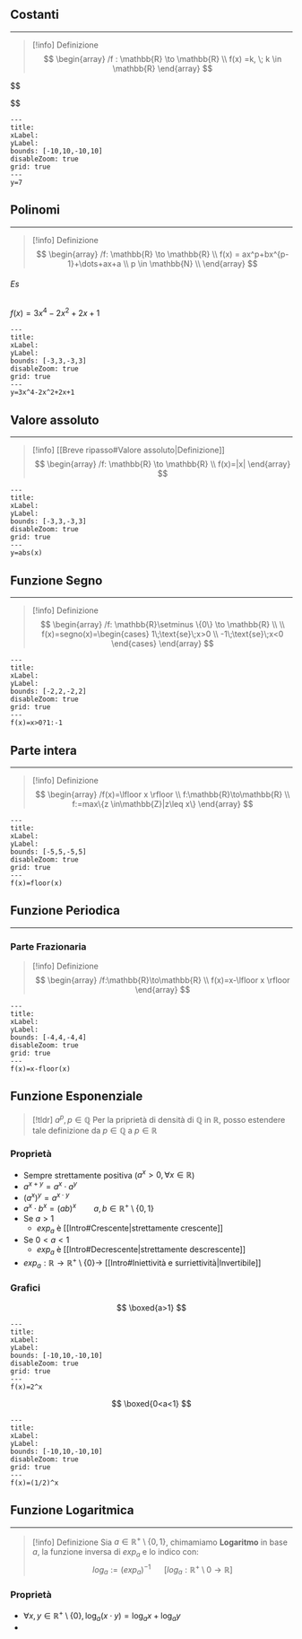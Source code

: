 ## Costanti
- - -
>[!info] Definizione
>$$
\begin{array}
/f : \mathbb{R} \to \mathbb{R} \\
f(x) =k, \; k \in \mathbb{R}
\end{array}
>$$

$$
 

$$

```functionplot
---
title: 
xLabel: 
yLabel: 
bounds: [-10,10,-10,10]
disableZoom: true
grid: true
---
y=7
```
## Polinomi
- - -
>[!info] Definizione
>$$
\begin{array}
/f: \mathbb{R} \to \mathbb{R} \\
f(x) = ax^p+bx^{p-1}+\dots+ax+a \\
p \in \mathbb{N} \\
\end{array}
>$$
###### Es
$f(x)=3x^4-2x^2+2x+1$

```functionplot
---
title: 
xLabel: 
yLabel: 
bounds: [-3,3,-3,3]
disableZoom: true
grid: true
---
y=3x^4-2x^2+2x+1
```
## Valore assoluto
- - -
>[!info] [[Breve ripasso#Valore assoluto|Definizione]]
>$$
\begin{array}
/f: \mathbb{R} \to \mathbb{R} \\
f(x)=|x|
\end{array}
>$$

```functionplot
---
title: 
xLabel: 
yLabel: 
bounds: [-3,3,-3,3]
disableZoom: true
grid: true
---
y=abs(x)
```
## Funzione Segno
- - -
>[!info] Definizione
>$$
\begin{array}
/f: \mathbb{R}\setminus \{0\} \to \mathbb{R} \\ \\
f(x)=segno(x)=\begin{cases}
1\;\text{se}\;x>0 \\
-1\;\text{se}\;x<0
\end{cases}
\end{array}
>$$


```functionplot
---
title: 
xLabel: 
yLabel: 
bounds: [-2,2,-2,2]
disableZoom: true
grid: true
---
f(x)=x>0?1:-1
```
## Parte intera
- - -
>[!info] Definizione
>$$
\begin{array}
/f(x)=\lfloor x \rfloor \\
f:\mathbb{R}\to\mathbb{R} \\
f:=max\{z \in\mathbb{Z}|z\leq x\}
\end{array}
>$$

```functionplot
---
title: 
xLabel: 
yLabel: 
bounds: [-5,5,-5,5]
disableZoom: true
grid: true
---
f(x)=floor(x)
```
## Funzione Periodica
- - -
### Parte Frazionaria
>[!info] Definizione
>$$
\begin{array}
/f:\mathbb{R}\to\mathbb{R} \\
f(x)=x-\lfloor x \rfloor
\end{array}
>$$

```functionplot
---
title: 
xLabel: 
yLabel: 
bounds: [-4,4,-4,4]
disableZoom: true
grid: true
---
f(x)=x-floor(x)
```
## Funzione Esponenziale
>[!tldr] $a^p, p\in\mathbb{Q}$
>Per la priprietà di densità di $\mathbb{Q}$ in $\mathbb{R}$, posso estendere tale definizione da $p \in \mathbb{Q}$ a $p \in \mathbb{R}$

### Proprietà
- Sempre strettamente positiva ($a^x>0, \forall x \in \mathbb{R}$)
- $a^{x+y}=a^x\cdot a^y$
- $(a^x)^y=a^{x\cdot y}$
- $a^x\cdot b^x=(ab)^x\ \ \ \ \ \ \ \ a,b\in\mathbb{R}^+\setminus\{0,1\}$
- Se $a >1$
	- $exp_{a}$ è [[Intro#Crescente|strettamente crescente]]
- Se $0<a<1$
	- $exp_{a}$ è [[Intro#Decrescente|strettamente descrescente]]
- $exp_{a}:\mathbb{R}\to\mathbb{R}^+\setminus\{0\} \to$ [[Intro#Iniettività e surriettività|Invertibile]]
### Grafici
$$
\boxed{a>1}
$$

```functionplot
---
title: 
xLabel: 
yLabel: 
bounds: [-10,10,-10,10]
disableZoom: true
grid: true
---
f(x)=2^x
```
$$
\boxed{0<a<1}
$$

```functionplot
---
title: 
xLabel: 
yLabel: 
bounds: [-10,10,-10,10]
disableZoom: true
grid: true
---
f(x)=(1/2)^x
```
## Funzione Logaritmica
- - -
>[!info] Definizione
>Sia $a \in \mathbb{R}^+ \setminus\{0,1\}$, chimamiamo **Logaritmo** in base $a$, la funzione inversa di $exp_{a}$ e lo indico con:
>$$
>log_{a}:=(exp_{a})^{-1} \ \ \ \ \ \ [log_{a}:\mathbb{R}^+\setminus{0}\to \mathbb{R}]
>$$
### Proprietà
- $\forall x,y \in \mathbb{R}^+\setminus\{0\}, \log_{a}(x\cdot y)=\log_{a}x + \log_{a}y$
- 